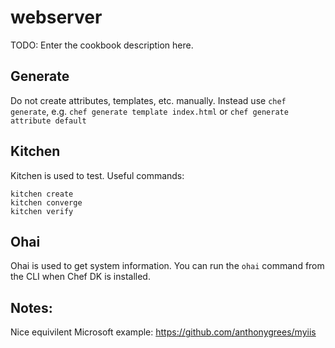 # webserver

TODO: Enter the cookbook description here.

## Generate

Do not create attributes, templates, etc. manually. Instead use `chef generate`, e.g. `chef generate template index.html` or `chef generate attribute default`

## Kitchen

Kitchen is used to test. Useful commands:

```
kitchen create
kitchen converge
kitchen verify
```

## Ohai

Ohai is used to get system information. You can run the `ohai` command from the CLI when Chef DK is installed.

## Notes:

Nice equivilent Microsoft example: https://github.com/anthonygrees/myiis